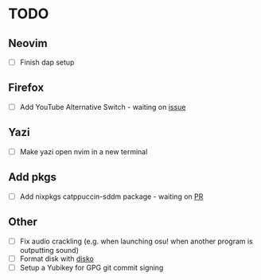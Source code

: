 # TODO

## Neovim

- [ ] Finish dap setup

## Firefox

- [ ] Add YouTube Alternative Switch - waiting on [issue](https://gitlab.com/rycee/nur-expressions/-/issues/196)

## Yazi

- [ ] Make yazi open nvim in a new terminal

## Add pkgs

- [ ] Add nixpkgs catppuccin-sddm package - waiting on [PR](https://github.com/NixOS/nixpkgs/pull/255808)

## Other

- [ ] Fix audio crackling (e.g. when launching osu! when another program is outputting sound)
- [ ] Format disk with [disko](https://github.com/nix-community/disko)
- [ ] Setup a Yubikey for GPG git commit signing
